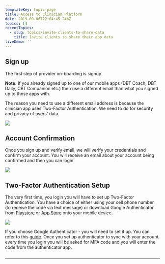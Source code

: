 ```yaml
---
templateKey: topic-page
title: Access to Clinician Platform
date: 2019-09-06T22:04:45.246Z
topics: []
recentTopics:
  - slug: topics/invite-clients-to-share-data
    title: Invite clients to share their app data
liveDemo: ''
---
```

## Sign up

The first step of provider on-boarding is signup.

<div class="custom-alert-text"><b> Note:</b> If you already signed up to one of our mobile apps (DBT Coach, DBT Daily, CBT Companion etc.) then use a different email than what you signed up to those apps with. </div>

The reason you need to use a different email address is because the clinician app uses Two-Factor Authentication. We need to do for security and privacy of users' data.

![](/img/03_00_sign_up_filled.png)

## Account Confirmation

Once you sign up and verify email, we will verify your credentials and confirm your account. You will receive an email about your account being confirmed and then you can login.

![](/img/03_01-verification_code.png)

## Two-Factor Authentication Setup

The very first time, you login you will have to set up Two-Factor Authentication. You have a choice of   either using your cell phone number (to receive the code via text message) or download Google Authenticator from [Playstore](https://play.google.com/store/apps/details?id=com.google.android.apps.authenticator2&hl=en_US) or [App Store](https://apps.apple.com/us/app/google-authenticator/id388497605) onto your mobile device.

![](/img/05_options_ga_or_-mobile_num.png)

If you choose Google Authenticator - you will need to set it up. You can refer to this [guide](https://support.google.com/accounts/answer/1066447?co=GENIE.Platform%3DiOS&hl=en). Once you set up authenticator to sync with your account, every time you login you will be asked for MFA code and you will enter the code from the authenticator app.

![]()

- - -
